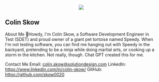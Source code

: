 
<div>
  <p align="center">
    <img src="https://encrypted-tbn0.gstatic.com/images?q=tbn:ANd9GcT-dpd6csiVxefXVbRFEfobUECiQW1rEFFo3vTn46Ncjw&s">
  </p>
</div>
<h2>Colin Skow</h2>

About Me
👋Howdy, I'm Colin Skow, a Software Development Engineer in Test (SDET) and proud owner of a giant pet tortoise named Speedy. When I'm not testing software, you can find me hanging out with Speedy in the backyard, pretending to be a ninja while doing martial arts, or cooking up a storm in the kitchen. Not really, though. Chat GPT created this for me.

Contact Me
Email: colin.skow@solutiondesign.com
LinkedIn: https://www.linkedin.com/in/colin-skow/
GitHub: https://github.com/skow0020
